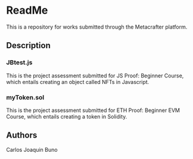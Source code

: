 # ReadMe

This is a repository for works submitted through the Metacrafter platform.

## Description



### JBtest.js

This is the project assessment submitted for JS Proof: Beginner Course, which entails creating an object called NFTs in Javascript.

### myToken.sol

This is the project assessment submitted for ETH Proof: Beginner EVM Course, which entails creating a token in Solidity.


## Authors

Carlos Joaquin Buno
